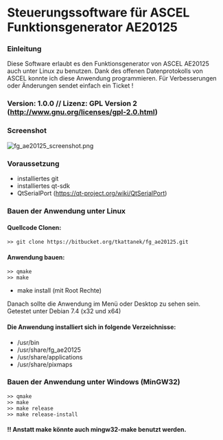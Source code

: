 # Steuerungssoftware für ASCEL Funktionsgenerator AE20125 #


### Einleitung ###

Diese Software erlaubt es den Funktionsgenerator von ASCEL AE20125 auch unter Linux zu benutzen. Dank des offenen
Datenprotokolls von ASCEL konnte ich diese Anwendung programmieren. Für Verbesserungen oder Änderungen sendet einfach ein Ticket !

### Version: 1.0.0   //   Lizenz: GPL Version 2 (http://www.gnu.org/licenses/gpl-2.0.html) ###
### Screenshot ###
![fg_ae20125_screenshot.png](https://bitbucket.org/repo/krdn96/images/3497482729-fg_ae20125_screenshot.png)
### Voraussetzung ###

* installiertes git
* installiertes qt-sdk
* QtSerialPort (https://qt-project.org/wiki/QtSerialPort)

### Bauen der Anwendung unter Linux ###

#### Quellcode Clonen: ####
    >> git clone https://bitbucket.org/tkattanek/fg_ae20125.git
#### Anwendung bauen: ####
    >> qmake
    >> make
* make install (mit Root Rechte)

Danach sollte die Anwendung im Menü oder Desktop zu sehen sein. Getestet unter Debian 7.4 (x32 und x64)

#### Die Anwendung installiert sich in folgende Verzeichnisse: ####

* /usr/bin
* /usr/share/fg_ae20125
* /usr/share/applications
* /usr/share/pixmaps

### Bauen der Anwendung unter Windows (MinGW32) ###

    >> qmake
    >> make
    >> make release
    >> make release-install

#### !! Anstatt make könnte auch mingw32-make benutzt werden. ####